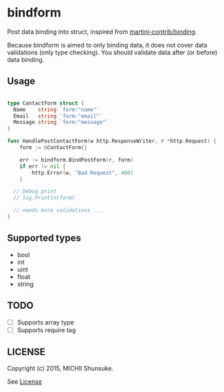 # bindform

Post data binding into struct, inspired from
[martini-contrib/binding](https://github.com/martini-contrib/binding).

Because bindform is aimed to only binding data, it does not cover data
validations (only type checking). You should validate data after (or before)
data binding.

## Usage

```go

type ContactForm struct {
  Name    string `form:"name"`
  Email   string `form:"email"`
  Message string `form:"message"`
}

func HandlePostContactForm(w http.ResponseWriter, r *http.Request) {
	form := &ContactForm{}

	err := bindform.BindPostForm(r, form)
	if err != nil {
		http.Error(w, "Bad Request", 400)
	}

  // Debug print
  // log.Println(form)

  // needs more validations ...
}
```

## Supported types

- bool
- int
- uint
- float
- string

## TODO

- [ ] Supports array type
- [ ] Supports require tag

## LICENSE

Copyright (c) 2015, MICHII Shunsuke.

See [License](./LICENSE)

